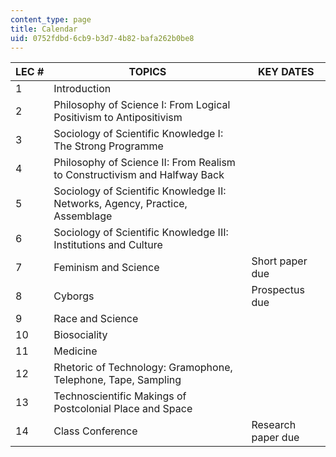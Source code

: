 ```yaml
---
content_type: page
title: Calendar
uid: 0752fdbd-6cb9-b3d7-4b82-bafa262b0be8
---
```


| LEC # | TOPICS | KEY DATES |
| --- | --- | --- |
| 1 | Introduction | &nbsp; |
| 2 | Philosophy of Science I: From Logical Positivism to Antipositivism | &nbsp; |
| 3 | Sociology of Scientific Knowledge I: The Strong Programme | &nbsp; |
| 4 | Philosophy of Science II: From Realism to Constructivism and Halfway Back | &nbsp; |
| 5 | Sociology of Scientific Knowledge II: Networks, Agency, Practice, Assemblage | &nbsp; |
| 6 | Sociology of Scientific Knowledge III: Institutions and Culture | &nbsp; |
| 7 | Feminism and Science | Short paper due |
| 8 | Cyborgs | Prospectus due |
| 9 | Race and Science | &nbsp; |
| 10 | Biosociality | &nbsp; |
| 11 | Medicine | &nbsp; |
| 12 | Rhetoric of Technology: Gramophone, Telephone, Tape, Sampling | &nbsp; |
| 13 | Technoscientific Makings of Postcolonial Place and Space | &nbsp; |
| 14 | Class Conference | Research paper due